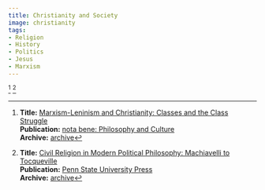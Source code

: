 ```yaml
---
title: Christianity and Society
image: christianity
tags:
- Religion
- History
- Politics
- Jesus
- Marxism
---
```


[^1] [^2]

[^1]: **Title:** [Marxism-Leninism and Christianity: Classes and the Class Struggle](https://doi.org/10.7256/2454-0757.2022.11.39225)<br>
**Publication:** [nota bene: Philosophy and Culture](https://nbpublish.com/fkmag/)<br>
**Archive:** [archive](https://drive.proton.me/urls/6XA7C8H8G8#8d8BzTnUUU9A)

[^2]: **Title:** [Civil Religion in Modern Political Philosophy: Machiavelli to Tocqueville](https://www.psupress.org/books/titles/978-0-271-08615-6.html)<br>
**Publication:** [Penn State University Press](https://www.psupress.org/)<br>
**Archive:** [archive](https://drive.proton.me/urls/Z6SG4D329M#8OfY3omZlOff)

[^3]: **Title:** []()<br>
**Publication:** []()<br>
**Archive:** [archive]()

